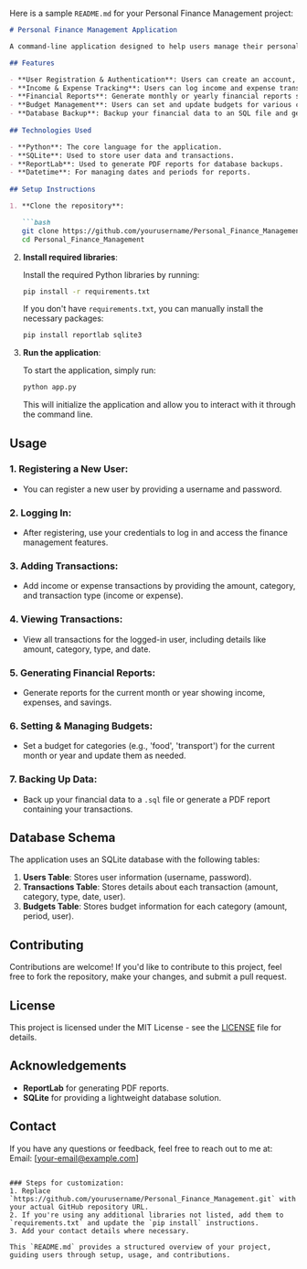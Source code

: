 Here is a sample `README.md` for your Personal Finance Management project:

```markdown
# Personal Finance Management Application

A command-line application designed to help users manage their personal finances. It allows users to track income and expenses, generate financial reports, set and manage budgets, and more.

## Features

- **User Registration & Authentication**: Users can create an account, login, and manage their credentials securely.
- **Income & Expense Tracking**: Users can log income and expense transactions, categorized by type (e.g., salary, food, entertainment).
- **Financial Reports**: Generate monthly or yearly financial reports showing total income, expenses, and savings.
- **Budget Management**: Users can set and update budgets for various categories (e.g., food, transport) on a monthly or yearly basis.
- **Database Backup**: Backup your financial data to an SQL file and generate a PDF report of your transactions.
  
## Technologies Used

- **Python**: The core language for the application.
- **SQLite**: Used to store user data and transactions.
- **ReportLab**: Used to generate PDF reports for database backups.
- **Datetime**: For managing dates and periods for reports.
  
## Setup Instructions

1. **Clone the repository**:

   ```bash
   git clone https://github.com/yourusername/Personal_Finance_Management.git
   cd Personal_Finance_Management
   ```

2. **Install required libraries**:

   Install the required Python libraries by running:

   ```bash
   pip install -r requirements.txt
   ```

   If you don't have `requirements.txt`, you can manually install the necessary packages:

   ```bash
   pip install reportlab sqlite3
   ```

3. **Run the application**:

   To start the application, simply run:

   ```bash
   python app.py
   ```

   This will initialize the application and allow you to interact with it through the command line.

## Usage

### 1. **Registering a New User**:

   - You can register a new user by providing a username and password. 

### 2. **Logging In**:

   - After registering, use your credentials to log in and access the finance management features.

### 3. **Adding Transactions**:

   - Add income or expense transactions by providing the amount, category, and transaction type (income or expense).

### 4. **Viewing Transactions**:

   - View all transactions for the logged-in user, including details like amount, category, type, and date.

### 5. **Generating Financial Reports**:

   - Generate reports for the current month or year showing income, expenses, and savings.

### 6. **Setting & Managing Budgets**:

   - Set a budget for categories (e.g., 'food', 'transport') for the current month or year and update them as needed.

### 7. **Backing Up Data**:

   - Back up your financial data to a `.sql` file or generate a PDF report containing your transactions.

## Database Schema

The application uses an SQLite database with the following tables:

1. **Users Table**: Stores user information (username, password).
2. **Transactions Table**: Stores details about each transaction (amount, category, type, date, user).
3. **Budgets Table**: Stores budget information for each category (amount, period, user).

## Contributing

Contributions are welcome! If you'd like to contribute to this project, feel free to fork the repository, make your changes, and submit a pull request.

## License

This project is licensed under the MIT License - see the [LICENSE](LICENSE) file for details.

## Acknowledgements

- **ReportLab** for generating PDF reports.
- **SQLite** for providing a lightweight database solution.

## Contact

If you have any questions or feedback, feel free to reach out to me at:  
Email: [your-email@example.com]
```

### Steps for customization:
1. Replace `https://github.com/yourusername/Personal_Finance_Management.git` with your actual GitHub repository URL.
2. If you're using any additional libraries not listed, add them to `requirements.txt` and update the `pip install` instructions.
3. Add your contact details where necessary.

This `README.md` provides a structured overview of your project, guiding users through setup, usage, and contributions.
